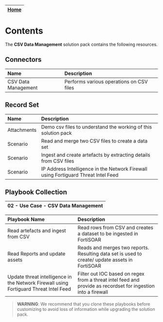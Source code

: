 | [Home](https://github.com/fortinet-fortisoar/solution-pack-csv-data-management/blob/release/1.1.0/README.md) |
|--------------------------------------------|

# Contents

The **CSV Data Management** solution pack contains the following resources.

## Connectors

| Name                | Description                              |
|:--------------------|:-----------------------------------------|
| CSV Data Management | Performs various operations on CSV files |

## Record Set

| Name        | Description                                                                        |
|:------------|:-----------------------------------------------------------------------------------|
| Attachments | Demo csv files to understand the working of this solution pack                     |
| Scenario    | Read and merge two CSV files to create a data set                                  |
| Scenario    | Ingest and create artefacts by extracting details from  CSV files                  |
| Scenario    | IP Address Intelligence in the Network Firewall using Fortiguard Threat Intel Feed |

## Playbook Collection

|02 - Use Case - CSV Data Management |
| :- |

| Playbook Name                                                                         | Description                                                                                                   |
|:--------------------------------------------------------------------------------------|:--------------------------------------------------------------------------------------------------------------|
| Read artefacts and ingest from CSV                                                    | Read rows from CSV and creates a dataset to be ingested in FortiSOAR                                          |
| Read Reports and update assets                                                        | Reads and merges two reports. Resulting data set is used to create/ update assets in FortiSOAR                |
| Update threat intelligence in the Network Firewall using Fortiguard Threat Intel Feed | Filter out IOC based on regex from a threat intel feed and provide as recordset for ingestion into a firewall |

>**WARNING**: We recommend that you clone these playbooks before customizing to avoid loss of information while upgrading the solution pack.
